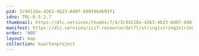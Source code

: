 ```yaml
---
pid: 3c94118a-4263-4b23-8d07-698f664b93f1
idno: TRL-6.5.2.7
thumbnail: https://dlc.services/thumbs/7/4/3c94118a-4263-4b23-8d07-698f664b93f1/full/400,339/0/default.jpg
manifest: https://dlc.services/iiif-resource/delft/string1string2string3/kaartenproject-2007/TRL-6.5.2.7
order: '405'
layout: map
collection: kaartenproject
---
```

